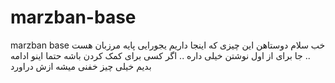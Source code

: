 # marzban-base
marzban base
خب سلام دوستاهن این چیزی که اینجا داریم یجورایی پایه مرزبان هست ..
جا برای از اول نوشتن خیلی داره .. اگر کسی برای کمک کردن باشه حتما اینو ادامه بدیم خیلی چیز خفنی میشه ازش دراورد
